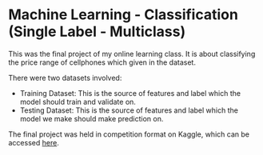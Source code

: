 # Machine Learning - Classification (Single Label - Multiclass)

This was the final project of my online learning class.
It is about classifying the price range of cellphones which given in the dataset.

There were two datasets involved:
- Training Dataset:
  This is the source of features and label which the model should train and validate on.
- Testing Dataset:
  This is the source of features and label which the model we make should make prediction on.

The final project was held in competition format on Kaggle, which can be accessed [here](https://www.kaggle.com/c/sanbercode-ds-final-project/overview).
